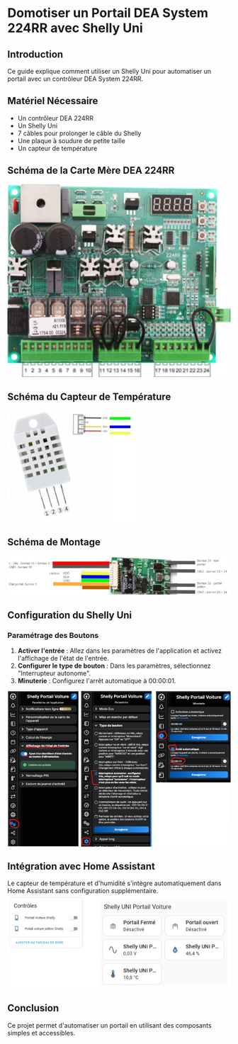 # Domotiser un Portail DEA System 224RR avec Shelly Uni

## Introduction
Ce guide explique comment utiliser un Shelly Uni pour automatiser un portail avec un contrôleur DEA System 224RR.

## Matériel Nécessaire
- Un contrôleur DEA 224RR
- Un Shelly Uni
- 7 câbles pour prolonger le câble du Shelly
- Une plaque à soudure de petite taille
- Un capteur de température

## Schéma de la Carte Mère DEA 224RR
![Carte Mère DEA 224RR](dea_224rr.png.jpg)

## Schéma du Capteur de Température
![Capteur de Température](capteur_temperature.png.jpg)

## Schéma de Montage
![Schéma de Montage](schema_montage.png.jpg)

## Configuration du Shelly Uni
### Paramétrage des Boutons
1. **Activer l'entrée** : Allez dans les paramètres de l'application et activez l'affichage de l'état de l'entrée.
2. **Configurer le type de bouton** : Dans les paramètres, sélectionnez "Interrupteur autonome".
3. **Minuterie** : Configurez l'arrêt automatique à 00:00:01.

![Configuration Shelly](configuration_shelly.jpg)


## Intégration avec Home Assistant
Le capteur de température et d'humidité s'intègre automatiquement dans Home Assistant sans configuration supplémentaire.
![Rendu HA](rendu_ha.jpg)


## Conclusion
Ce projet permet d'automatiser un portail en utilisant des composants simples et accessibles.

